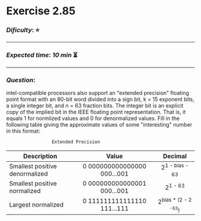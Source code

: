 Exercise 2.85
==============

### ***Dificulty***: :star:

---

### ***Expected time***: ***10 min*** :hourglass_flowing_sand:

---

### ***Question***:
intel-compatible processors also support an "extended precision" floating point format with an
80-bit word divided into a sign bit, k = 15 exponent bits, a single integer bit, and n = 63
fraction bits. The integer bit is an explicit copy of the implied bit in the IEEE floating point
representation. That is, it equals 1 for normlized values and 0 for denormalized values. Fill
in the following table giving the approximate values of some "interesting" number in this format:  
  
                     Extended Precision  
  

| Description                    |  Value   |  Decimal  |
|--------------------------------|:--------:| :------:  |
| Smallest positive denormalized |0 000000000000000 000...001|2<sup>1 - bias - 63</sup>           |
| Smallest positive normalized   |0 000000000000001 000...001|2<sup>1 - 63</sup>           |
| Largest normalized             |0 111111111111110 111...111|2<sup>bias * (2 - 2 <sup>-63</sup>)</sup>           |